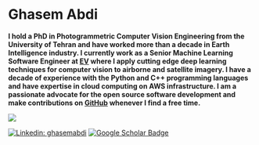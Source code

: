 # Ghasem Abdi

**I hold a PhD in Photogrammetric Computer Vision Engineering from the University of Tehran and have worked more than a decade in Earth Intelligence industry. I currently work as a Senior Machine Learning Software Engineer at [EV](https://www.eagleview.com/) where I apply cutting edge deep learning techniques for computer vision to airborne and satellite imagery. I have a decade of experience with the Python and C++ programming languages and have expertise in cloud computing on AWS infrastructure. I am a passionate advocate for the open source software development and make contributions on [GitHub](https://github.com/Abdi-Ghasem) whenever I find a free time.**

<img src="https://github-readme-stats.vercel.app/api?username=Abdi-Ghasem&&show_icons=true&theme=radical&bg_color=30,0d0d0d,191919&title_color=fff&text_color=fff&icon_color=79ff97">

[![Linkedin: ghasemabdi](https://img.shields.io/badge/-Ghasem%20Abdi-blue?style=flat-square&logo=Linkedin&logoColor=white&link=https://www.linkedin.com/in/ghasemabdi/)](https://www.linkedin.com/in/ghasemabdi/)
[![Google Scholar Badge](https://img.shields.io/badge/Google-Scholar-red)](https://scholar.google.com/citations?user=Nf8D3PMAAAAJ&hl=en)
